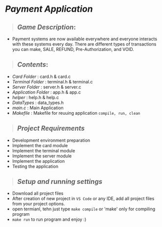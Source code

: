 # _**Payment Application**_
> ## _Game Description_:
   * Payment systems are now available everywhere and everyone interacts with these   systems every day.
    There are different types of transactions you can make, SALE, REFUND, Pre-Authorization, and VOID.
   
> ## _Contents_:
   * _Card Folder_ : card.h & card.c 
   * _Terminal Folder_ : terminal.h & terminal.c
   * _Server Folder_ : server.h & server.c   
   * _Application Folder_ : app.h & app.c
   * _helper_ : help.h & help.c   
   * _DataTypes_ : data_types.h 
   * _main.c_ : Main Application
   * _Makefile_ : Makefile for reuuing application `compile, run, clean`
   
> ## _Project Requirements_
* Development environment preparation
* Implement the card module
* Implement the terminal module
* Implement the server module
* Implement the application
* Testing the application

> ## _Setup and running settings_
  * Download all project files 
  * After creation of new project in `VS Code` or any IDE, add all project files from your project options.
  * open termianl, tehn just type `make compile` or 'make' only for compiling program
  * `make run` to run program and enjoy :)
 
